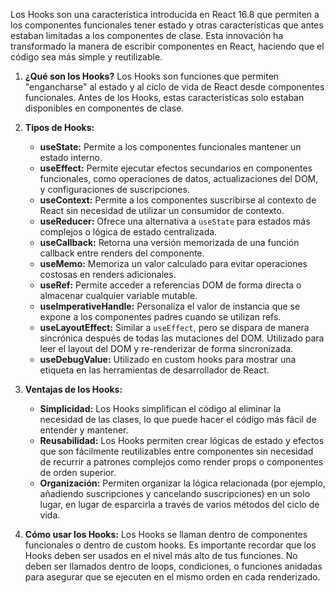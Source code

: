 Los Hooks son una característica introducida en React 16.8 que permiten a los componentes funcionales tener estado y otras características que antes estaban limitadas a los componentes de clase. Esta innovación ha transformado la manera de escribir componentes en React, haciendo que el código sea más simple y reutilizable.

1. **¿Qué son los Hooks?** Los Hooks son funciones que permiten "engancharse" al estado y al ciclo de vida de React desde componentes funcionales. Antes de los Hooks, estas características solo estaban disponibles en componentes de clase.
    
2. **Tipos de Hooks:**
    
    - **useState:** Permite a los componentes funcionales mantener un estado interno.
    - **useEffect:** Permite ejecutar efectos secundarios en componentes funcionales, como operaciones de datos, actualizaciones del DOM, y configuraciones de suscripciones.
    - **useContext:** Permite a los componentes suscribirse al contexto de React sin necesidad de utilizar un consumidor de contexto.
    - **useReducer:** Ofrece una alternativa a `useState` para estados más complejos o lógica de estado centralizada.
    - **useCallback:** Retorna una versión memorizada de una función callback entre renders del componente.
    - **useMemo:** Memoriza un valor calculado para evitar operaciones costosas en renders adicionales.
    - **useRef:** Permite acceder a referencias DOM de forma directa o almacenar cualquier variable mutable.
    - **useImperativeHandle:** Personaliza el valor de instancia que se expone a los componentes padres cuando se utilizan refs.
    - **useLayoutEffect:** Similar a `useEffect`, pero se dispara de manera sincrónica después de todas las mutaciones del DOM. Utilizado para leer el layout del DOM y re-renderizar de forma sincronizada.
    - **useDebugValue:** Utilizado en custom hooks para mostrar una etiqueta en las herramientas de desarrollador de React.
    
3. **Ventajas de los Hooks:**
    
    - **Simplicidad:** Los Hooks simplifican el código al eliminar la necesidad de las clases, lo que puede hacer el código más fácil de entender y mantener.
    - **Reusabilidad:** Los Hooks permiten crear lógicas de estado y efectos que son fácilmente reutilizables entre componentes sin necesidad de recurrir a patrones complejos como render props o componentes de orden superior.
    - **Organización:** Permiten organizar la lógica relacionada (por ejemplo, añadiendo suscripciones y cancelando suscripciones) en un solo lugar, en lugar de esparcirla a través de varios métodos del ciclo de vida.
      
4. **Cómo usar los Hooks:** Los Hooks se llaman dentro de componentes funcionales o dentro de custom hooks. Es importante recordar que los Hooks deben ser usados en el nivel más alto de tus funciones. No deben ser llamados dentro de loops, condiciones, o funciones anidadas para asegurar que se ejecuten en el mismo orden en cada renderizado.